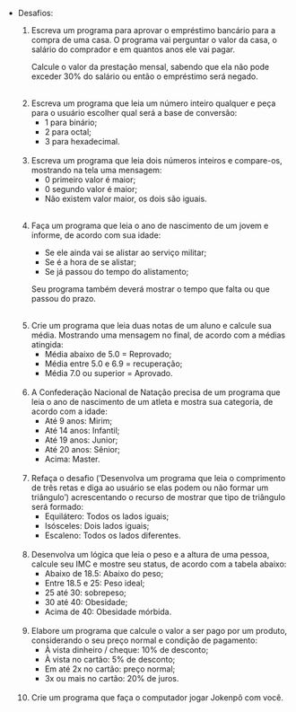 - Desafios:
    1. Escreva um programa para aprovar o empréstimo bancário para a compra de uma casa. O programa vai perguntar o valor da casa, o salário do comprador e em quantos anos ele vai pagar.
        
        Calcule o valor da prestação mensal, sabendo que ela não pode exceder 30% do salário ou então o empréstimo será negado.
    <br> 

    2. Escreva um programa que leia um número inteiro qualquer e peça para o usuário escolher qual será a base de conversão: 
        - 1 para binário;
        - 2 para octal;
        - 3 para hexadecimal.
    <br>

    3. Escreva um programa que leia dois números inteiros e compare-os, mostrando na tela uma mensagem:
        - 0 primeiro valor é maior;
        - 0 segundo valor é maior;
        - Não existem valor maior, os dois são iguais.
    <br>

    4. Faça um programa que leia o ano de nascimento de um jovem e informe, de acordo com sua idade:
        - Se ele ainda vai se alistar ao serviço militar;
        - Se é a hora de se alistar;
        - Se já passou do tempo do alistamento;
        
        Seu programa também deverá mostrar o tempo que falta ou que passou do prazo.
    <br>  

    5. Crie um programa que leia duas notas de um aluno e calcule sua média. Mostrando uma mensagem  no final, de acordo com a médias atingida:
        - Média abaixo de 5.0 = Reprovado;
        - Média entre 5.0 e 6.9 = recuperação;
        - Média 7.0 ou superior = Aprovado.
    <br>

    6. A Confederação Nacional de Natação precisa de um programa que leia o ano de nascimento de um atleta e mostra sua categoria, de acordo com a idade:
        - Até 9 anos: Mirim;
        - Até 14 anos: Infantil;
        - Até 19 anos: Junior;
        - Até 20 anos: Sênior;
        - Acima: Master.
    <br>

    7. Refaça o desafio (’Desenvolva um programa  que leia o comprimento de três retas e diga ao usuário se elas podem ou não formar um triângulo’) acrescentando o recurso de mostrar que tipo de triângulo será formado:
        - Equilátero: Todos os lados iguais;
        - Isósceles: Dois lados iguais;
        - Escaleno: Todos os lados diferentes.
    <br>
    
    8. Desenvolva um lógica que leia o peso e a altura de uma pessoa, calcule seu IMC e mostre seu status, de acordo com a tabela abaixo:
        - Abaixo de 18.5: Abaixo do peso;
        - Entre 18.5 e 25: Peso ideal;
        - 25 até 30: sobrepeso;
        - 30 até 40: Obesidade;
        - Acima de 40: Obesidade mórbida.
    <br>

    9. Elabore um programa que calcule o valor a ser pago por um produto, considerando o seu preço normal e condição de pagamento:
        - À vista dinheiro / cheque: 10% de desconto;
        - À vista no cartão: 5% de desconto;
        - Em até 2x no cartão: preço normal;
        - 3x ou mais no cartão: 20% de juros.
    <br>

    10. Crie um programa que faça o computador jogar Jokenpô com você.